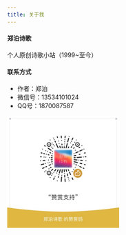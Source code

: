 ```yaml
---
title: 关于我
---
```


#### 郑泊诗歌
个人原创诗歌小站（1999~至今）

#### 联系方式
- 作者：郑泊
- 微信号：13534101024
- QQ号：1870087587


<img alt="原创不易，捐赠支持" src="/images/weixinDonate.jpg" width="260" height="260" />
<!-- ![原创不易，捐赠支持](/images/weixinDonate.jpg) -->
